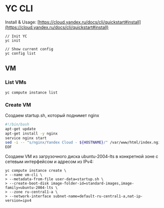 # YC CLI

Install & Usage: [https://cloud.yandex.ru/docs/cli/quickstart#install](https://cloud.yandex.ru/docs/cli/quickstart#install)

```
// Init YC
yc init

// Show current config
yc config list
```

## VM

### List VMs

```
yc compute instance list
```

### Create VM

Создаем startup.sh, который поднимет nginx

```bash
#!/bin/bash
apt-get update
apt-get install -y nginx
service nginx start
sed -i -- "s/nginx/Yandex Cloud - ${HOSTNAME}/" /var/www/html/index.nginx-debian.html
EOF
```

Создаем VM из загрузочного диска ubuntu-2004-lts в конкретной зоне с сетевым интерфейсом и адресом из IPv4:

```
yc compute instance create \
> --name vm-cli \
> --metadata-from-file user-data=startup.sh \
> --create-boot-disk image-folder-id=standard-images,image-family=ubuntu-2004-lts \
> --zone ru-central1-a \
> --network-interface subnet-name=default-ru-central1-a,nat-ip-version=ipv4
```

